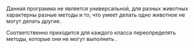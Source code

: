 
Данная программа не является универсальной, для разных животных характерны разные методы и то, что умеет делать одно животное не могут делать другие.

Соответственно приходится для каждого класса переопределять методы, которые они не могут выполнить .

